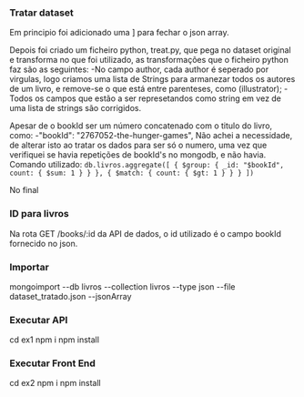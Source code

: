 ### Tratar dataset
Em principio foi adicionado uma \] para fechar o json array.

Depois foi criado um ficheiro python, treat.py, que pega no dataset original e transforma no que foi utilizado, as transformações que o ficheiro python faz são as seguintes:
-No campo author, cada author é seperado por virgulas, logo criamos uma lista de Strings para armanezar todos os autores de um livro, e remove-se o que está entre parenteses, como (illustrator);
-Todos os campos que estão a ser represetandos como string em vez de uma lista de strings são corrigidos.

Apesar de o bookId ser um número concatenado com o titulo do livro, como:
 -"bookId": "2767052-the-hunger-games",
Não achei a necessidade, de alterar isto ao tratar os dados para ser só o numero, uma vez que verifiquei se havia repetições de bookId's no mongodb, e não havia.
Comando utilizado:
``
db.livros.aggregate([
  { $group: { _id: "$bookId", count: { $sum: 1 } } },
  { $match: { count: { $gt: 1 } } }
])
``

No final

### ID para livros
Na rota GET /books/:id da API de dados, o id utilizado é o campo bookId fornecido no json.

### Importar
mongoimport --db livros --collection livros --type json --file dataset_tratado.json --jsonArray

### Executar API
cd ex1
npm i
npm install

### Executar Front End
cd ex2
npm i
npm install
